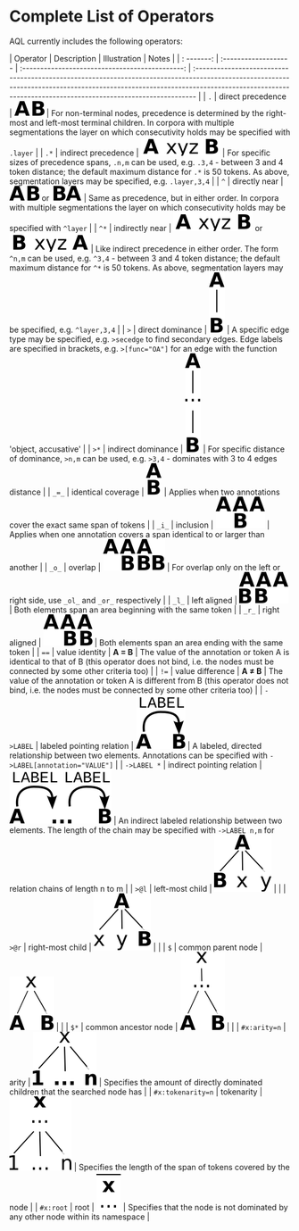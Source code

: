 # Complete List of Operators

AQL currently includes the following operators:

| Operator          | Description                | Illustration                                    | Notes                                                                                                                                                                                                                                       |
| : -------:        | :-------------------       | :---------------------------------------------: | :------------------------------------------------------------------------------------------------------------------------------------------------------------------------------------------------------------------------------------------ |
| `.`               | direct precedence          | ![](A-pred-B.svg)                               | For non-terminal nodes, precedence is determined by the right-most and left-most terminal children. In corpora with multiple segmentations the layer on which consecutivity holds may be specified with `.layer`                            |
| `.*`              | indirect precedence        | ![](A-pred-ind-B.svg)                           | For specific sizes of precedence spans, `.n,m` can be used, e.g. `.3,4` - between 3 and 4 token distance; the default maximum distance for `.*` is 50 tokens. As above, segmentation layers may be specified, e.g. `.layer,3,4`             |
| `^`               | directly near              | ![](A-pred-B.svg) or ![](B-pred-A.svg)          | Same as precedence, but in either order. In corpora with multiple segmentations the layer on which consecutivity holds may be specified with `^layer`                                                                                       |
| `^*`              | indirectly near            | ![](A-pred-ind-B.svg) or ![](B-pred-ind-A.svg)  | Like indirect precedence in either order. The form `^n,m` can be used, e.g. `^3,4` - between 3 and 4 token distance; the default maximum distance for `^*` is 50 tokens. As above, segmentation layers may be specified, e.g. `^layer,3,4`  |
| `>`               | direct dominance           | ![](A-dom-B.svg)                                | A specific edge type may be specified, e.g. `>secedge` to find secondary edges. Edge labels are specified in brackets, e.g. `>[func="OA"]` for an edge with the function 'object, accusative'                                               |
| `>*`              | indirect dominance         | ![](A-dom-ind-B.svg)                            | For specific distance of dominance, `>n,m` can be used, e.g. `>3,4` - dominates with 3 to 4 edges distance                                                                                                                                  |
| `_=_`             | identical coverage         | ![](A-cov-ident-B.svg)                          | Applies when two annotations cover the exact same span of tokens                                                                                                                                                                            |
| `_i_`             | inclusion                  | ![](A-cov-incl-B.svg)                           | Applies when one annotation covers a span identical to or larger than  another                                                                                                                                                              |
| `_o_`             | overlap                    | ![](A-cov-over-B.svg)                           | For overlap only on the left or right side, use `_ol_` and `_or_` respectively                                                                                                                                                              |
| `_l_`             | left aligned               | ![](A-cov-left-B.svg)                           | Both elements span an area beginning with the same token                                                                                                                                                                                    |
| `_r_`             | right aligned              | ![](A-cov-right-B.svg)                          | Both elements span an area ending with the same token                                                                                                                                                                                       |
| `==`              | value identity             | **A = B**                                       | The value of the annotation or token A is identical to that of B (this operator does not bind, i.e. the nodes must be connected by some other criteria too)                                                                                 |
| `!=`              | value difference           | **A ≠ B**                                       | The value of the annotation or token A is different from B (this operator does not bind, i.e. the nodes must be connected by some other criteria too)                                                                                       |
| `->LABEL`         | labeled pointing relation  | ![](A-point-direct-B.svg)                       | A labeled, directed relationship between two elements. Annotations can be specified with `->LABEL[annotation="VALUE"]`                                                                                                                      |
| `->LABEL *`       | indirect pointing relation | ![](A-point-ind-B.svg)                          | An indirect labeled relationship between two elements. The length of the chain may be specified with `->LABEL n,m` for relation chains of length n to m                                                                                     |
| `>@l`             | left-most child            | ![](A-left-B.svg)                               |                                                                                                                                                                                                                                             |
| `>@r`             | right-most child           | ![](A-right-B.svg)                              |                                                                                                                                                                                                                                             |
| `$`               | common parent node         | ![](A-parent-B.svg)                             |                                                                                                                                                                                                                                             |
| `$*`              | common ancestor node       | ![](A-ancestor-B.svg)                           |                                                                                                                                                                                                                                             |
| `#x:arity=n`      | arity                      | ![](A-arity.svg)                                | Specifies the amount of directly dominated children that the searched node has                                                                                                                                                              |
| `#x:tokenarity=n` | tokenarity                 | ![](A-tokenarity.svg)                           | Specifies the length of the span of tokens covered by the node                                                                                                                                                                              |
| `#x:root`         | root                       | ![](A-root.svg)                                 | Specifies that the node is not dominated by any other node within its namespace                                                                                                                                                             |

